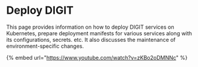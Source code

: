 # Deploy DIGIT

This page provides information on how to deploy DIGIT services on Kubernetes, prepare deployment manifests for various services along with its configurations, secrets. etc. It also discusses the maintenance of environment-specific changes. 

{% embed url="https://www.youtube.com/watch?v=zKBo2oDMNNc" %}



